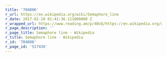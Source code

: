 ```yaml
---
title: '704806'
r_url: https://en.wikipedia.org/wiki/Semaphore_line
r_date: 2017-02-10 01:41:36.111000000 Z
r_wrapped_url: https://www.reading.am/p/4BvQ/https://en.wikipedia.org/wiki/Semaphore_line
r_page_description: ''
r_page_title: Semaphore line - Wikipedia
r_title: Semaphore line - Wikipedia
r_id: '704806'
r_page_id: '517436'
---
```


